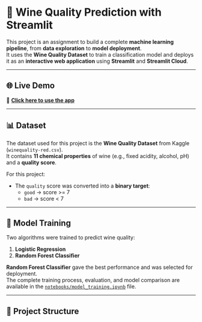 # 🍷 Wine Quality Prediction with Streamlit

This project is an assignment to build a complete **machine learning pipeline**, from **data exploration** to **model deployment**.  
It uses the **Wine Quality Dataset** to train a classification model and deploys it as an **interactive web application** using **Streamlit** and **Streamlit Cloud**.

---

## 🌐 Live Demo
🔗 **[Click here to use the app](https://wine-quality-app-app-psblyemq7ttohm34hrkaij.streamlit.app)**

---

## 📊 Dataset
The dataset used for this project is the **Wine Quality Dataset** from Kaggle (`winequality-red.csv`).  
It contains **11 chemical properties** of wine (e.g., fixed acidity, alcohol, pH) and a **quality score**.

For this project:
- The `quality` score was converted into a **binary target**:
  - `good` → score >= 7
  - `bad` → score < 7

---

## 🤖 Model Training
Two algorithms were trained to predict wine quality:
1. **Logistic Regression**
2. **Random Forest Classifier**

**Random Forest Classifier** gave the best performance and was selected for deployment.  
The complete training process, evaluation, and model comparison are available in the [`notebooks/model_training.ipynb`](notebooks/model_training.ipynb) file.

---

## 📂 Project Structure
